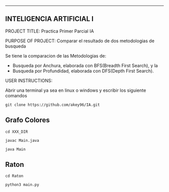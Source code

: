 ------------------------------------------------------------------------
INTELIGENCIA ARTIFICIAL I
------------------------------------------------------------------------

PROJECT TITLE: Practica Primer Parcial IA

PURPOSE OF PROJECT: Comparar el resultado de dos metodologias de busqueda

Se tiene la comparacion de las Metodologias de:

- Busqueda por Anchura, elaborada con BFS(Breadth First Search), y la 
- Busqueda por Profundidad, elaborada con DFS(Depth First Search).

USER INSTRUCTIONS:

Abrir una terminal ya sea en linux o windows y escribir los siguiente comandos

`git clone https://github.com/akey96/IA.git`

## Grafo Colores
`cd XXX_DIR`

`javac Main.java`

`java Main`

## Raton

`cd Raton`

`python3 main.py`

